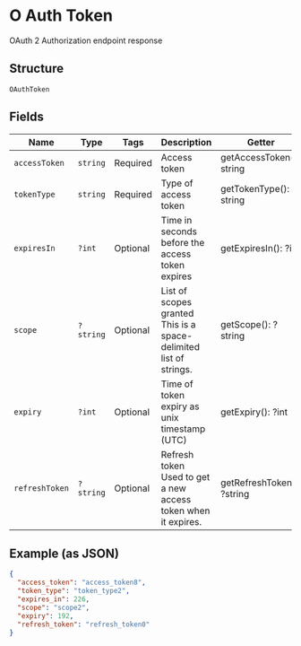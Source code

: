 
# O Auth Token

OAuth 2 Authorization endpoint response

## Structure

`OAuthToken`

## Fields

| Name | Type | Tags | Description | Getter | Setter |
|  --- | --- | --- | --- | --- | --- |
| `accessToken` | `string` | Required | Access token | getAccessToken(): string | setAccessToken(string accessToken): void |
| `tokenType` | `string` | Required | Type of access token | getTokenType(): string | setTokenType(string tokenType): void |
| `expiresIn` | `?int` | Optional | Time in seconds before the access token expires | getExpiresIn(): ?int | setExpiresIn(?int expiresIn): void |
| `scope` | `?string` | Optional | List of scopes granted<br>This is a space-delimited list of strings. | getScope(): ?string | setScope(?string scope): void |
| `expiry` | `?int` | Optional | Time of token expiry as unix timestamp (UTC) | getExpiry(): ?int | setExpiry(?int expiry): void |
| `refreshToken` | `?string` | Optional | Refresh token<br>Used to get a new access token when it expires. | getRefreshToken(): ?string | setRefreshToken(?string refreshToken): void |

## Example (as JSON)

```json
{
  "access_token": "access_token8",
  "token_type": "token_type2",
  "expires_in": 226,
  "scope": "scope2",
  "expiry": 192,
  "refresh_token": "refresh_token0"
}
```

